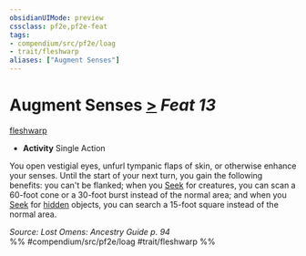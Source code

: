 ```yaml
---
obsidianUIMode: preview
cssclass: pf2e,pf2e-feat
tags:
- compendium/src/pf2e/loag
- trait/fleshwarp
aliases: ["Augment Senses"]
---
```

# Augment Senses  [>](../../Rules/core-rulebook/chapter-9-playing-the-game.md#Actions "Single Action") *Feat 13*  
[fleshwarp](../../Rules/traits/fleshwarp-loag.md)  

- **Activity** Single Action

You open vestigial eyes, unfurl tympanic flaps of skin, or otherwise enhance your senses. Until the start of your next turn, you gain the following benefits: you can't be flanked; when you [Seek](../../Rules/actions/seek.md) for creatures, you can scan a 60-foot cone or a 30-foot burst instead of the normal area; and when you [Seek](../../Rules/actions/seek.md) for [hidden](../../Rules/conditions.md#Hidden) objects, you can search a 15-foot square instead of the normal area.

*Source: Lost Omens: Ancestry Guide p. 94*  
%% #compendium/src/pf2e/loag #trait/fleshwarp %%